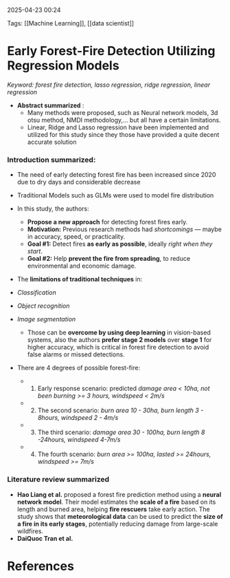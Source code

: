 2025-04-23 00:24


Tags: [[Machine Learning]], [[data scientist]]

# Early Forest-Fire Detection Utilizing Regression Models

*Keyword: forest fire detection, lasso regression, ridge regression, linear regression*

- **Abstract summarized** : 
	- Many methods were proposed, such as Neural network models, 3d otsu method, NMDI methodology,... but all have a certain limitations.
	- Linear, Ridge and Lasso regression have been implemented and utilized for this study since they those have provided a quite decent accurate solution
	
### Introduction summarized:
- The need of early detecting forest fire has been increased since 2020 due to dry days and considerable decrease
- Traditional Models such as GLMs were used to model fire distribution 
- In this study, the authors:
	- **Propose a new approach** for detecting forest fires early.
	- **Motivation:** Previous research methods had _shortcomings_ — maybe in accuracy, speed, or practicality.    
	- **Goal #1:** Detect fires **as early as possible**, ideally _right when they start_.    
	- **Goal #2:** Help **prevent the fire from spreading**, to reduce environmental and economic damage.

- The **limitations of traditional techniques** in:
- *Classification*    
- *Object recognition*    
- *Image segmentation*    
	- Those can be **overcome by using deep learning** in vision-based systems, also the authors **prefer stage 2 models** over **stage 1** for higher accuracy, which is critical in forest fire detection to avoid false alarms or missed detections.
- There are 4 degrees of possible forest-fire:
	- 1. Early response scenario: predicted *damage area < 10ha, not been burning >= 3 hours, windspeed < 2m/s*  
	- 2. The second scenario: *burn area 10 - 30ha, burn length 3 - 8hours, windspeed 2 - 4m/s*
	- 3. The third scenario: *damage area 30 - 100ha, burn length 8 -24hours, windspeed 4-7m/s*
	- 4. The fourth scenario: *burn area >= 100ha, lasted >= 24hours, windspeed >= 7m/s*

### Literature review summarized
- **Hao Liang et al.** proposed a forest fire prediction method using a **neural network model**. Their model estimates the **scale of a fire** based on its length and burned area, helping **fire rescuers** take early action. The study shows that **meteorological data** can be used to predict the **size of a fire in its early stages**, potentially reducing damage from large-scale wildfires.
- **DaiQuoc Tran et al.** 
# References
